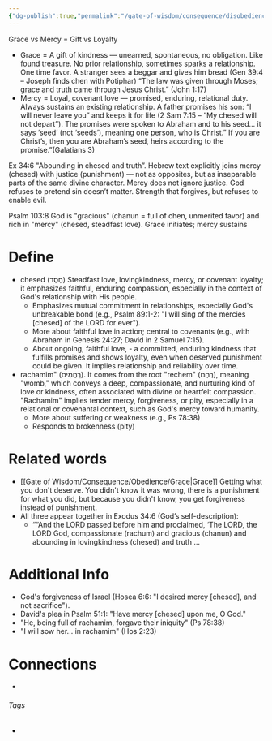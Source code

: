 ```yaml
---
{"dg-publish":true,"permalink":"/gate-of-wisdom/consequence/disobedience/mercy/","tags":["#GateWisdom","ConsequenceDisobedience","M"]}
---
```


Grace vs Mercy = Gift vs Loyalty
- Grace = A gift of kindness — unearned, spontaneous, no obligation. Like found treasure. No prior relationship, sometimes sparks a relationship. One time favor. A stranger sees a beggar and gives him bread (Gen 39:4 – Joseph finds chen with Potiphar)  “The law was given through Moses; grace and truth came through Jesus Christ.” (John 1:17)
- Mercy = Loyal, covenant love — promised, enduring, relational duty. Always sustains an existing relationship.  A father promises his son: “I will never leave you” and keeps it for life (2 Sam 7:15 – “My chesed will not depart”). The promises were spoken to Abraham and to his seed… it says ‘seed’ (not ‘seeds’), meaning one person, who is Christ.” If you are Christ’s, then you are Abraham’s seed, heirs according to the promise.”(Galatians 3)

Ex 34:6 "Abounding in chesed and truth”. Hebrew text explicitly joins mercy (chesed) with justice (punishment) — not as opposites, but as inseparable parts of the same divine character. Mercy does not ignore justice. God refuses to pretend sin doesn’t matter. Strength that forgives, but refuses to enable evil.

Psalm 103:8 God is "gracious" (chanun = full of chen, unmerited favor) and rich in "mercy" (chesed, steadfast love). Grace initiates; mercy sustains
# Define
- chesed (חֶסֶד) Steadfast love, lovingkindness, mercy, or covenant loyalty; it emphasizes faithful, enduring compassion, especially in the context of God's relationship with His people. 
	- Emphasizes mutual commitment in relationships, especially God's unbreakable bond (e.g., Psalm 89:1-2: "I will sing of the mercies [chesed] of the LORD for ever").
	- More about faithful love in action; central to covenants (e.g., with Abraham in Genesis 24:27; David in 2 Samuel 7:15).
	- About ongoing, faithful love, - a committed, enduring kindness that fulfills promises and shows loyalty, even when deserved punishment could be given. It implies relationship and reliability over time.
- rachamim" (רַחֲמִים). It comes from the root "rechem" (רֶחֶם), meaning "womb," which conveys a deep, compassionate, and nurturing kind of love or kindness, often associated with divine or heartfelt compassion. "Rachamim" implies tender mercy, forgiveness, or pity, especially in a relational or covenantal context, such as God's mercy toward humanity.
	- More about suffering or weakness (e.g., Ps 78:38)
	- Responds to brokenness (pity)
# Related words
- [[Gate of Wisdom/Consequence/Obedience/Grace\|Grace]] Getting what you don't deserve. You didn't know it was wrong, there is a punishment for what you did, but because you didn't know, you get forgiveness instead of punishment. 
- All three appear together in Exodus 34:6 (God’s self-description):
	- ““And the LORD passed before him and proclaimed, ‘The LORD, the LORD God,  compassionate (rachum) and gracious (chanun) and abounding in lovingkindness (chesed) and truth ... 

# Additional Info
- God's forgiveness of Israel (Hosea 6:6: "I desired mercy [chesed], and not sacrifice").
- David's plea in Psalm 51:1: "Have mercy [chesed] upon me, O God."
- "He, being full of rachamim, forgave their iniquity" (Ps 78:38)
- "I will sow her... in rachamim" (Hos 2:23)





# Connections


- 

###### Tags
- 